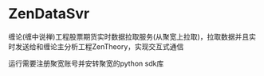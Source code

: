 # ZenDataSvr
缠论(缠中说禅)工程股票期货实时数据拉取服务(从聚宽上拉取)，拉取数据并且实时发送给和缠论主分析工程ZenTheory，实现交互式通信

运行需要注册聚宽账号并安转聚宽的python sdk库
